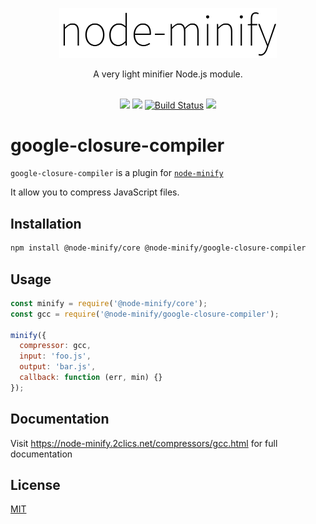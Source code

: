 <p align="center"><img src="/static/node-minify.svg" width="348" alt="node-minify"></p>

<p align="center">A very light minifier Node.js module.</p>

<p align="center">
  <br>
  <a href="https://npmjs.org/package/@node-minify/google-closure-compiler"><img src="https://img.shields.io/npm/v/@node-minify/google-closure-compiler.svg"></a>
  <a href="https://npmjs.org/package/@node-minify/google-closure-compiler"><img src="https://img.shields.io/npm/dm/@node-minify/google-closure-compiler.svg"></a>
  <a href="https://github.com/srod/node-minify/actions"><img alt="Build Status" src="https://img.shields.io/endpoint.svg?url=https%3A%2F%2Factions-badge.atrox.dev%2Fsrod%2Fnode-minify%2Fbadge%3Fref%3Ddevelop&style=flat" /></a>
  <a href="https://codecov.io/gh/srod/node-minify"><img src="https://codecov.io/gh/srod/node-minify/branch/develop/graph/badge.svg"></a>
</p>

# google-closure-compiler

`google-closure-compiler` is a plugin for [`node-minify`](https://github.com/srod/node-minify)

It allow you to compress JavaScript files.

## Installation

```bash
npm install @node-minify/core @node-minify/google-closure-compiler
```

## Usage

```js
const minify = require('@node-minify/core');
const gcc = require('@node-minify/google-closure-compiler');

minify({
  compressor: gcc,
  input: 'foo.js',
  output: 'bar.js',
  callback: function (err, min) {}
});
```

## Documentation

Visit https://node-minify.2clics.net/compressors/gcc.html for full documentation

## License

[MIT](https://github.com/srod/node-minify/blob/develop/LICENSE)
